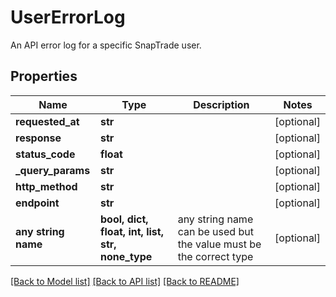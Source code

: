 # UserErrorLog

An API error log for a specific SnapTrade user.

## Properties
Name | Type | Description | Notes
------------ | ------------- | ------------- | -------------
**requested_at** | **str** |  | [optional] 
**response** | **str** |  | [optional] 
**status_code** | **float** |  | [optional] 
**_query_params** | **str** |  | [optional] 
**http_method** | **str** |  | [optional] 
**endpoint** | **str** |  | [optional] 
**any string name** | **bool, dict, float, int, list, str, none_type** | any string name can be used but the value must be the correct type | [optional]

[[Back to Model list]](../README.md#documentation-for-models) [[Back to API list]](../README.md#documentation-for-api-endpoints) [[Back to README]](../README.md)


